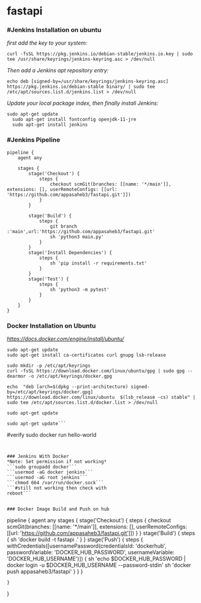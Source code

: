 # fastapi
### #Jenkins Installation on ubuntu
*first add the key to your system:*
```
curl -fsSL https://pkg.jenkins.io/debian-stable/jenkins.io.key | sudo tee /usr/share/keyrings/jenkins-keyring.asc > /dev/null
```
*Then add a Jenkins apt repository entry:*
```
echo deb [signed-by=/usr/share/keyrings/jenkins-keyring.asc] https://pkg.jenkins.io/debian-stable binary/ | sudo tee /etc/apt/sources.list.d/jenkins.list > /dev/null
```
*Update your local package index, then finally install Jenkins:*
```
sudo apt-get update
  sudo apt-get install fontconfig openjdk-11-jre
  sudo apt-get install jenkins
```


### #Jenkins Pipeline
```
pipeline {
    agent any

    stages {
        stage('Checkout') {
            steps {
                checkout scmGit(branches: [[name: '*/main']], extensions: [], userRemoteConfigs: [[url: 'https://github.com/appasaheb3/fastapi.git']])
            }
        }
        
        stage('Build') {
            steps {
                git branch :'main',url:'https://github.com/appasaheb3/fastapi.git'
                sh 'python3 main.py'
            }
        }
        stage('Install Dependencies') {
            steps {
                sh 'pip install -r requirements.txt'
            }
        }
        stage('Test') {
            steps {
                sh 'python3 -m pytest'
            }
        }
    }
}
```


### Docker Installation on Ubuntu
*https://docs.docker.com/engine/install/ubuntu/*
```
sudo apt-get update
sudo apt-get install ca-certificates curl gnupg lsb-release
```
```
sudo mkdir -p /etc/apt/keyrings
curl -fsSL https://download.docker.com/linux/ubuntu/gpg | sudo gpg --dearmor -o /etc/apt/keyrings/docker.gpg
```
```echo  "deb [arch=$(dpkg --print-architecture) signed-by=/etc/apt/keyrings/docker.gpg] https://download.docker.com/linux/ubuntu  $(lsb_release -cs) stable" | sudo tee /etc/apt/sources.list.d/docker.list > /dev/null```

```sudo apt-get update```

```sudo chmod a+r /etc/apt/keyrings/docker.gpg
sudo apt-get update```

```
#verify
sudo docker run hello-world
```


### Jenkins With Docker
*Note: Set permission if not working*
```sudo groupadd docker```
```usermod -aG docker jenkins```
```usermod -aG root jenkins```
```chmod 664 /var/run/docker.sock```
```#still not working then check with
reboot```


### Docker Image Build and Push on hub
```
pipeline {
    agent any
    stages {
        stage('Checkout') {
            steps {
                checkout scmGit(branches: [[name: '*/main']], extensions: [], userRemoteConfigs: [[url: 'https://github.com/appasaheb3/fastapi.git']])
            }
        }
        stage('Build') {
            steps {
                sh 'docker build -t fastapi .'
            }
        }
        stage('Push') {
            steps {
                withCredentials([usernamePassword(credentialsId: 'dockerhub', passwordVariable: 'DOCKER_HUB_PASSWORD', usernameVariable: 'DOCKER_HUB_USERNAME')]) {
                    sh 'echo $DOCKER_HUB_PASSWORD | docker login -u $DOCKER_HUB_USERNAME --password-stdin' 
                    sh 'docker push appasaheb3/fastapi'
                }
            }
        }
        
        
    }
}
```
